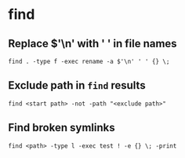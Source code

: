 # find

## Replace $'\n' with ' ' in file names

```
find . -type f -exec rename -a $'\n' ' ' {} \;
```

## Exclude path in `find` results

```
find <start path> -not -path "<exclude path>"
```

## Find broken symlinks

```
find <path> -type l -exec test ! -e {} \; -print
```
